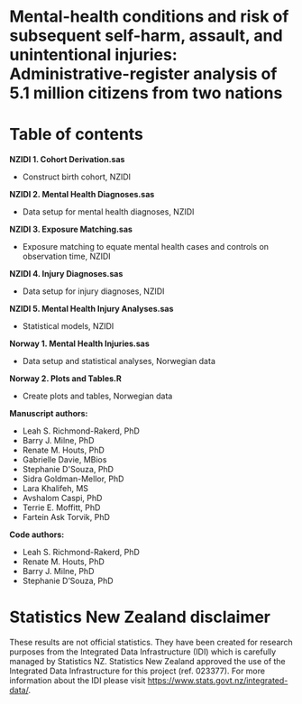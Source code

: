 # Mental-health conditions and risk of subsequent self-harm, assault, and unintentional injuries: Administrative-register analysis of 5.1 million citizens from two nations

# Table of contents 
**NZIDI 1. Cohort Derivation.sas**   
- Construct birth cohort, NZIDI

**NZIDI 2. Mental Health Diagnoses.sas**   
- Data setup for mental health diagnoses, NZIDI

**NZIDI 3. Exposure Matching.sas**   
- Exposure matching to equate mental health cases and controls on observation time, NZIDI

**NZIDI 4. Injury Diagnoses.sas**   
- Data setup for injury diagnoses, NZIDI

**NZIDI 5. Mental Health Injury Analyses.sas**   
- Statistical models, NZIDI

**Norway 1. Mental Health Injuries.sas**   
- Data setup and statistical analyses, Norwegian data

**Norway 2. Plots and Tables.R**   
- Create plots and tables, Norwegian data

**Manuscript authors:** 
- Leah S. Richmond-Rakerd, PhD
- Barry J. Milne, PhD
- Renate M. Houts, PhD
- Gabrielle Davie, MBios
- Stephanie D'Souza, PhD
- Sidra Goldman-Mellor, PhD
- Lara Khalifeh, MS
- Avshalom Caspi, PhD
- Terrie E. Moffitt, PhD
- Fartein Ask Torvik, PhD
  
**Code authors:** 
- Leah S. Richmond-Rakerd, PhD
- Renate M. Houts, PhD
- Barry J. Milne, PhD
- Stephanie D’Souza, PhD

# Statistics New Zealand disclaimer 
These results are not official statistics. They have been created for research purposes from the Integrated Data Infrastructure (IDI) which is carefully managed by Statistics NZ. Statistics New Zealand approved the use of the Integrated Data Infrastructure for this project (ref. 023377). For more information about the IDI please visit https://www.stats.govt.nz/integrated-data/.
